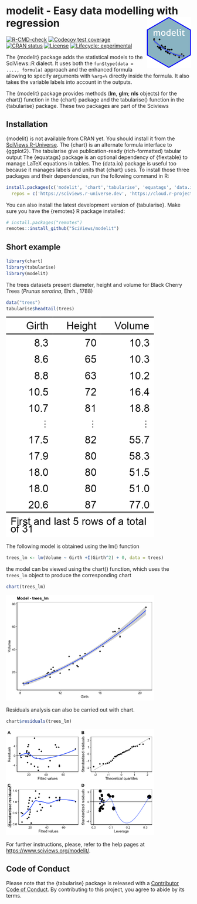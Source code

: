 
<!-- README.md is generated from README.Rmd. Please edit that file -->

# modelit - Easy data modelling with regression <a href='https://www.sciviews.org/modelit'><img src="man/figures/logo.png" align="right" height="139"/></a>

<!-- badges: start -->

[![R-CMD-check](https://github.com/SciViews/modelit/actions/workflows/R-CMD-check.yaml/badge.svg)](https://github.com/SciViews/modelit/actions/workflows/R-CMD-check.yaml)
[![Codecov test
coverage](https://codecov.io/gh/SciViews/modelit/branch/main/graph/badge.svg)](https://codecov.io/gh/SciViews/modelit?branch=main)
[![CRAN
status](https://www.r-pkg.org/badges/version/modelit)](https://CRAN.R-project.org/package=modelit)
[![License](https://img.shields.io/badge/license-GPL-blue.svg)](https://www.gnu.org/licenses/gpl-2.0.html)
[![Lifecycle:
experimental](https://img.shields.io/badge/lifecycle-experimental-orange.svg)](https://lifecycle.r-lib.org/articles/stages.html#experimental)

<!-- badges: end -->

The {modelit} package adds the statistical models to the SciViews::R
dialect. It uses both the `fun$type(data = ...., formula)` approach and
the enhanced formula allowing to specify arguments with `%arg=%`
directly inside the formula. It also takes the variable labels into
account in the outputs.

The {modelit} package provides methods (**lm**, **glm**; **nls**
objects) for the chart() function in the {chart} package and the
tabularise() function in the {tabularise} package. These two packages
are part of the Sciviews

## Installation

{modelit} is not available from CRAN yet. You should install it from the
[SciViews R-Universe](https://sciviews.r-universe.dev). The {chart} is
an alternate formula interface to {ggplot2}. The tabularise give
publication-ready (rich-formatted) tabular output The {equatags} package
is an optional dependency of {flextable} to manage LaTeX equations in
tables. The {data.io} package is useful too because it manages labels
and units that {chart} uses. To install those three packages and their
dependencies, run the following command in R:

``` r
install.packages(c('modelit', 'chart','tabularise', 'equatags', 'data.io'),
  repos = c('https://sciviews.r-universe.dev', 'https://cloud.r-project.org'))
```

You can also install the latest development version of {tabularise}.
Make sure you have the {remotes} R package installed:

``` r
# install.packages("remotes")
remotes::install_github("SciViews/modelit")
```

## Short example

``` r
library(chart)
library(tabularise)
library(modelit)
```

The trees datasets present diameter, height and volume for Black Cherry
Trees (*Prunus serotina*, Ehrh., 1788)

``` r
data("trees")
tabularise$headtail(trees)
```

<img src="man/figures/README-unnamed-chunk-5-1.png" width="80%" />

The following model is obtained using the lm() function

``` r
trees_lm <- lm(Volume ~ Girth +I(Girth^2) + 0, data = trees)
```

the model can be viewed using the chart() function, which uses the
`trees_lm` object to produce the corresponding chart

``` r
chart(trees_lm)
```

<img src="man/figures/README-unnamed-chunk-7-1.png" width="80%" />

Residuals analysis can also be carried out with chart.

``` r
chart$residuals(trees_lm)
```

<img src="man/figures/README-unnamed-chunk-8-1.png" width="80%" />

For further instructions, please, refer to the help pages at
<https://www.sciviews.org/modelit/>.

## Code of Conduct

Please note that the {tabularise} package is released with a
[Contributor Code of
Conduct](https://contributor-covenant.org/version/2/1/CODE_OF_CONDUCT.html).
By contributing to this project, you agree to abide by its terms.
